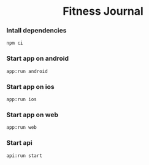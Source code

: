 <h1 align='center'>Fitness Journal</h1>

### Intall dependencies

```
npm ci
```

### Start app on android

```
app:run android
```

### Start app on ios

```
app:run ios
```

### Start app on web

```
app:run web
```

### Start api

```
api:run start
```